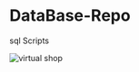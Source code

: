 # DataBase-Repo
sql Scripts 

![virtual shop](https://github.com/shantanukrshukla/DataBase-Repo/assets/147392084/24925209-5442-4094-9a90-93216246ab49)
